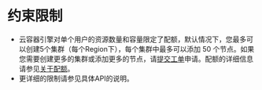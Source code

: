 # 约束限制<a name="cce_02_0331"></a>

-   云容器引擎对单个用户的资源数量和容量限定了配额，默认情况下，您最多可以创建5个集群（每个Region下），每个集群中最多可以添加 50 个节点。如果您需要创建更多的集群或添加更多的节点，请[提交工单](https://console.huaweicloud.com/console/#/quota)申请。配额的详细信息请参见[关于配额](https://support.huaweicloud.com/usermanual-iaas/zh-cn_topic_0040259342.html)。
-   更详细的限制请参见具体API的说明。

